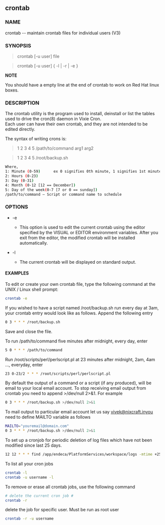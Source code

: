 ## crontab

### NAME

crontab -- maintain crontab files for individual users (V3)

### SYNOPSIS

> crontab [-u user] file

> crontab [-u user] { -l | -r | -e }

**NOTE**

You should have a empty line at the end of crontab to work on Red Hat linux boxes.

### DESCRIPTION

The crontab utility is the program used to install, deinstall or list the tables used to drive the cron(8) daemon in Vixie Cron.  
Each user can have their own crontab, and they are not intended to be edited directly.

The syntax of writing crons is:

> 1 2 3 4 5 /path/to/command arg1 arg2

> 1 2 3 4 5 /root/backup.sh

```bash
Where,
1: Minute (0-59)      ex 0 signifies 0th minute, 1 signifies 1st minute
2: Hours (0-23)
3: Day (0-31)
4: Month (0-12 [12 == December])
5: Day of the week(0-7 [7 or 0 == sunday])
/path/to/command – Script or command name to schedule
```

### OPTIONS

- -e
     
    - This option is used to edit the current crontab using the editor specified by the VISUAL or EDITOR environment variables.  After you exit from the editor, the modified crontab will be installed automatically.

- -l 
    
    - The current crontab will be displayed on standard output.
    

#### EXAMPLES

To edit or create your own crontab file, type the following command at the UNIX / Linux shell prompt:

```bash
crontab -e
```

If you wished to have a script named /root/backup.sh run every day at 3am, your crontab entry would look like as follows. 
Append the following entry

```bash
0 3 * * * /root/backup.sh
```

Save and close the file.

To run /path/to/command five minutes after midnight, every day, enter

```bash
5 0 * * * /path/to/command
```

Run /root/scripts/perl/perlscript.pl at 23 minutes after midnight, 2am, 4am …, everyday, enter

```bash
23 0-23/2 * * * /root/scripts/perl/perlscript.pl
```

By default the output of a command or a script (if any produced), will be email to your local email account. To stop receiving email output from crontab you need to append >/dev/null 2>&1. For example

```bash
0 3 * * * /root/backup.sh >/dev/null 2>&1
```

To mail output to particular email account let us say vivek@nixcraft.inyou need to define MAILTO variable as follows

```bash
MAILTO="youremail@domain.com"
0 3 * * * /root/backup.sh >/dev/null 2>&1
```

To set up a cronjob for periodic deletion of log files which have not been modified since last 25 days.

```bash
12 12 * * * find /app/endeca/PlatformServices/workspace/logs -mtime +25 -exec rm -rf {} \; >>/app/clearLogs.log 2>&1
```

To list all your cron jobs

```bash
crontab -l
crontab -u username -l
```

To remove or erase all crontab jobs, use the following command

```bash
# delete the current cron job #
crontab -r
```

delete the job for specific user. Must be run as root user

```bash
crontab -r -u username
```